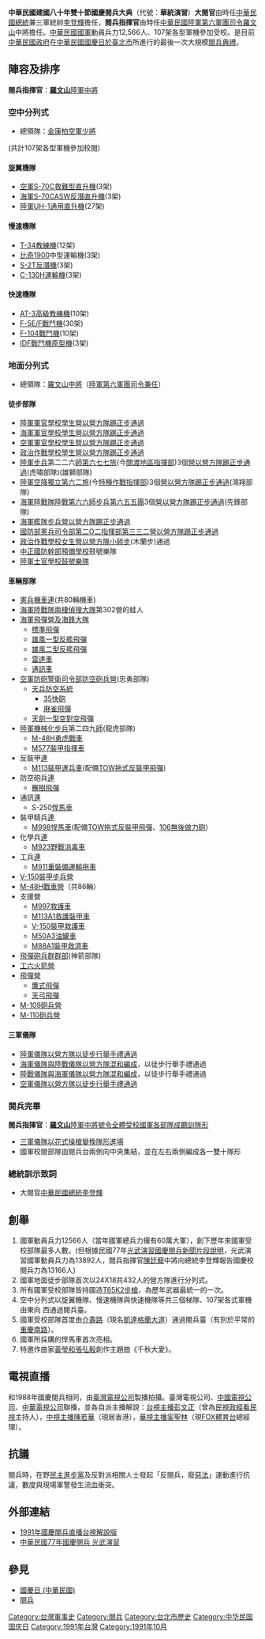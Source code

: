 **中華民國建國八十年雙十節國慶閱兵大典**（代號：**華統演習**）**大閱官**由時任[中華民國總統](../Page/中華民國總統.md "wikilink")兼三軍統帥[李登輝](../Page/李登輝.md "wikilink")擔任，**閱兵指揮官**由時任[中華民國陸軍第六軍團司令](https://zh.wikipedia.org/wiki/陸軍六軍團 "wikilink")[羅文山](../Page/羅文山.md "wikilink")中將擔任。[中華民國國軍](../Page/中華民國國軍.md "wikilink")動員兵力12,566人、107架各型軍機參加受校。是目前[中華民國政府](../Page/中華民國政府.md "wikilink")在[中華民國國慶日於](https://zh.wikipedia.org/wiki/中華民國國慶日 "wikilink")[臺北市](../Page/臺北市.md "wikilink")所進行的最後一次大規模[閱兵典禮](https://zh.wikipedia.org/wiki/閱兵 "wikilink")。

## 陣容及排序

**閱兵指揮官**：**[羅文山](../Page/羅文山.md "wikilink")**[陸軍中將](../Page/中華民國國軍軍階.md "wikilink")

### 空中分列式

  - 總領隊：[金康柏](https://zh.wikipedia.org/wiki/金康柏 "wikilink")[空軍少將](../Page/中華民國國軍軍階.md "wikilink")

(共計107架各型軍機參加校閱)

#### 旋翼機隊

  - [空軍S-70C救難型直升機](https://zh.wikipedia.org/wiki/賽考斯基S-70直升機 "wikilink")(3架)
  - [海軍S-70CASW反潛直升機](https://zh.wikipedia.org/wiki/賽考斯基S-70直升機 "wikilink")(3架)
  - [陸軍UH-1通用直升機](../Page/UH-1直升機.md "wikilink")(27架)

#### 慢速機隊

  - [T-34教練機](../Page/T-34教練機.md "wikilink")(12架)
  - [比奇1900](../Page/比奇1900.md "wikilink")中型運輸機(3架)
  - [S-2T反潛機](../Page/S-2搜索者巡邏機.md "wikilink")(3架)
  - [C-130H運輸機](https://zh.wikipedia.org/wiki/C-130力士型運輸機 "wikilink")(3架)

#### 快速機隊

  - [AT-3高級教練機](https://zh.wikipedia.org/wiki/AT-3自強號高級教練/輕攻擊機 "wikilink")(10架)
  - [F-5E/F戰鬥機](https://zh.wikipedia.org/wiki/F-5自由鬥士戰鬥機 "wikilink")(30架)
  - [F-104戰鬥機](../Page/F-104星式戰鬥機.md "wikilink")(10架)
  - [IDF戰鬥機原型機](https://zh.wikipedia.org/wiki/F-CK-1經國號戰鬥機 "wikilink")(3架)

### 地面分列式

  - 總領隊：[羅文山](../Page/羅文山.md "wikilink")[中將](../Page/中將.md "wikilink")（[陸軍第六軍團司令兼任](https://zh.wikipedia.org/wiki/陸軍六軍團 "wikilink")）

#### 徒步部隊

  - [陸軍軍官學校學生營以營方隊踢正步通過](https://zh.wikipedia.org/wiki/陸軍軍官學校 "wikilink")
  - [海軍軍官學校學生營以營方隊踢正步通過](https://zh.wikipedia.org/wiki/海軍軍官學校 "wikilink")
  - [空軍軍官學校學生營以營方隊踢正步通過](https://zh.wikipedia.org/wiki/空軍軍官學校 "wikilink")
  - [政治作戰學校學生營以營方隊踢正步通過](../Page/國防大學政治作戰學院.md "wikilink")
  - [陸軍](../Page/中華民國陸軍.md "wikilink")[步兵](../Page/步兵.md "wikilink")第二二六[師第六七七](https://zh.wikipedia.org/wiki/師 "wikilink")[旅](../Page/旅.md "wikilink")(今[關渡地區指揮部](../Page/陸軍關渡地區指揮部.md "wikilink"))3個[營以營方隊踢正步通過](https://zh.wikipedia.org/wiki/營 "wikilink")(虎嘯部隊)(雄獅部隊)
  - [陸軍](../Page/中華民國陸軍.md "wikilink")[空降獨立第六二](https://zh.wikipedia.org/wiki/陸軍航空兵 "wikilink")[旅](../Page/旅.md "wikilink")(今[特種作戰指揮部](https://zh.wikipedia.org/wiki/陸軍特種作戰指揮部 "wikilink"))3個[營以營方隊踢正步通過](https://zh.wikipedia.org/wiki/營 "wikilink")(鴻翔部隊)
  - [海軍陸戰隊](../Page/中華民國海軍陸戰隊.md "wikilink")[陸戰第六六師步兵第六五五](https://zh.wikipedia.org/wiki/海軍陸戰隊66師 "wikilink")[團](https://zh.wikipedia.org/wiki/團 "wikilink")3個[營以營方隊踢正步通過](https://zh.wikipedia.org/wiki/營 "wikilink")(先鋒部隊)
  - [海軍](../Page/中華民國海軍.md "wikilink")[艦隊](../Page/海軍艦隊指揮部.md "wikilink")[步兵](../Page/步兵.md "wikilink")[營以營方隊踢正步通過](https://zh.wikipedia.org/wiki/營 "wikilink")
  - [國防部憲兵司令部第二O二指揮部第三三二](../Page/中華民國憲兵.md "wikilink")[營以營方隊踢正步通過](https://zh.wikipedia.org/wiki/營 "wikilink")
  - [政治作戰學校女生營以營方隊小碎步](../Page/國防大學政治作戰學院.md "wikilink")(木蘭步)通過
  - [中正國防幹部預備學校](../Page/中正國防幹部預備學校.md "wikilink")鼓號樂隊
  - [陸軍士官學校鼓號樂隊](../Page/陸軍專科學校.md "wikilink")

#### 車輛部隊

  - [憲兵機車連](../Page/中華民國憲兵.md "wikilink")(共80輛機車)
  - [海軍陸戰隊兩棲偵搜大隊](../Page/海軍陸戰隊兩棲偵搜大隊.md "wikilink")第302營的蛙人
  - [海軍](../Page/中華民國海軍.md "wikilink")[飛彈](https://zh.wikipedia.org/wiki/飛彈 "wikilink")[營及](https://zh.wikipedia.org/wiki/營 "wikilink")[海鋒大隊](https://zh.wikipedia.org/wiki/海鋒大隊 "wikilink")
      - [標準飛彈](https://zh.wikipedia.org/wiki/標準飛彈 "wikilink")
      - [雄風一型反艦飛彈](../Page/雄風一型反艦飛彈.md "wikilink")
      - [雄風二型反艦飛彈](../Page/雄風二型反艦飛彈.md "wikilink")
      - [雷達車](https://zh.wikipedia.org/wiki/雷達車 "wikilink")
      - [通訊車](https://zh.wikipedia.org/wiki/通訊車 "wikilink")
  - [空軍防砲警衛司令部防空砲兵營](https://zh.wikipedia.org/wiki/空軍防空砲兵司令部 "wikilink")(忠勇部隊)
      - [天兵防空系統](../Page/天兵防空系統.md "wikilink")
          - [35快砲](https://zh.wikipedia.org/wiki/歐瑞康35公釐雙管防空炮 "wikilink")
          - [麻雀飛彈](../Page/AIM-7麻雀飛彈.md "wikilink")
      - [天劍一型空對空飛彈](../Page/天劍一型飛彈.md "wikilink")
  - [陸軍](../Page/中華民國陸軍.md "wikilink")[機械化步兵](../Page/機械化步兵.md "wikilink")第二四九[師](https://zh.wikipedia.org/wiki/師 "wikilink")(龍虎部隊)
      - [M-48H勇虎戰車](https://zh.wikipedia.org/wiki/M48巴頓戰車 "wikilink")
      - [M577裝甲指揮車](https://zh.wikipedia.org/wiki/M577裝甲指揮車 "wikilink")
  - 反裝甲[連](https://zh.wikipedia.org/wiki/連 "wikilink")
      - [M113裝甲運兵車](../Page/M113裝甲運兵車.md "wikilink")(配備[TOW拖式反裝甲飛彈](../Page/BGM-71拖式飛彈.md "wikilink"))
  - 防空砲兵[連](https://zh.wikipedia.org/wiki/連 "wikilink")
      - [檞樹飛彈](https://zh.wikipedia.org/wiki/檞樹飛彈 "wikilink")
  - 通訊[連](https://zh.wikipedia.org/wiki/連 "wikilink")
      - S-250[悍馬車](../Page/悍馬_\(軍用汽車\).md "wikilink")
  - 裝甲騎兵[連](https://zh.wikipedia.org/wiki/連 "wikilink")
      - [M998悍馬車](https://zh.wikipedia.org/wiki/M998悍馬車 "wikilink")(配備[TOW拖式反裝甲飛彈](../Page/BGM-71拖式飛彈.md "wikilink")、[106無後做力砲](https://zh.wikipedia.org/wiki/無後座力砲 "wikilink")）
  - 化學兵[連](https://zh.wikipedia.org/wiki/連 "wikilink")
      - [M923野戰消毒車](https://zh.wikipedia.org/wiki/M923野戰消毒車 "wikilink")
  - 工兵[連](https://zh.wikipedia.org/wiki/連 "wikilink")
      - [M911重裝備運輸拖車](https://zh.wikipedia.org/wiki/M911重裝備運輸拖車 "wikilink")
  - [V-150裝甲步兵營](https://zh.wikipedia.org/wiki/V-150 "wikilink")
  - [M-48H戰車](../Page/CM-11勇虎式戰車.md "wikilink")[營](https://zh.wikipedia.org/wiki/營 "wikilink")（共86輛）
  - 支援營
      - [M997救護車](https://zh.wikipedia.org/wiki/M997救護車 "wikilink")
      - [M113A1救護裝甲車](../Page/M113裝甲運兵車.md "wikilink")
      - [V-150裝甲救護車](https://zh.wikipedia.org/wiki/V-150 "wikilink")
      - [M50A3油罐車](https://zh.wikipedia.org/wiki/M50A3油罐車 "wikilink")
      - [M88A1裝甲救濟車](https://zh.wikipedia.org/wiki/M88A1裝甲救濟車 "wikilink")
  - [飛彈砲兵群群部](https://zh.wikipedia.org/wiki/陸軍飛彈指揮部 "wikilink")(神箭部隊)
  - [工六火箭營](../Page/工蜂六型多管火箭.md "wikilink")
  - [飛彈](https://zh.wikipedia.org/wiki/飛彈 "wikilink")[營](https://zh.wikipedia.org/wiki/營 "wikilink")
      - [鷹式飛彈](../Page/MIM-23鷹式飛彈.md "wikilink")
      - [天弓飛彈](https://zh.wikipedia.org/wiki/天弓飛彈 "wikilink")
  - [M-109砲兵](../Page/M109自走砲.md "wikilink")[營](https://zh.wikipedia.org/wiki/營 "wikilink")
  - [M-110砲兵](../Page/M110自走炮.md "wikilink")[營](https://zh.wikipedia.org/wiki/營 "wikilink")

#### 三軍儀隊

  - [陸軍儀隊以營方隊以徒步行舉手禮通過](../Page/中華民國儀隊.md "wikilink")
  - [海軍儀隊與陸戰儀隊以營方隊混和編成](../Page/中華民國儀隊.md "wikilink")，以徒步行舉手禮通過
  - [陸戰儀隊與海軍儀隊以營方隊混和編成](../Page/中華民國儀隊.md "wikilink")，以徒步行舉手禮通過
  - [空軍儀隊以營方隊以徒步行舉手禮通過](../Page/中華民國儀隊.md "wikilink")

### 閱兵完畢

**閱兵指揮官**：**[羅文山](../Page/羅文山.md "wikilink")**[陸軍中將號令全體受校國軍各部隊成聽訓隊形](../Page/中華民國國軍軍階.md "wikilink")

  - [三軍儀隊以花式操槍變換隊形進場](../Page/中華民國儀隊.md "wikilink")
  - 國軍校閱部隊由閱兵台兩側向中央集結，並在左右兩側編成各一雙十隊形

### 總統訓示致詞

  - 大閱官[中華民國總統](../Page/中華民國總統.md "wikilink")[李登輝](../Page/李登輝.md "wikilink")

## 創舉

1.  國軍動員兵力12566人（當年國軍總兵力擁有60萬大軍），創下歷年來國軍受校部隊最多人數。(但根據民國77年[光武演習國慶閱兵新聞片段說明](https://zh.wikipedia.org/wiki/光武演習 "wikilink")，光武演習國軍動員兵力為13892人，閱兵指揮官[陳廷寵](../Page/陳廷寵.md "wikilink")中將向總統李登輝報告國慶校閱兵力為13166人)
2.  國軍地面徒步部隊首次以24X18共432人的營方隊進行分列式。
3.  所有國軍受校部隊皆持國造[T65K2步槍](https://zh.wikipedia.org/wiki/T65K2步槍 "wikilink")，為歷年武器最統一的一次。
4.  空中分列式以旋翼機隊、慢速機隊與快速機隊等共三個梯隊、107架各式軍機由東向 西通過閱兵臺。
5.  國軍受校部隊首度由[介壽路](../Page/凱達格蘭大道.md "wikilink")（現名[凱達格蘭大道](../Page/凱達格蘭大道.md "wikilink")）通過閱兵臺（有別於平常的[重慶南路](../Page/重慶南路_\(臺北市\).md "wikilink")）。
6.  國軍所採購的悍馬車首次亮相。
7.  特邀作曲家[黃瑩和](https://zh.wikipedia.org/wiki/黃瑩_\(作曲家\) "wikilink")[張弘毅](../Page/張弘毅.md "wikilink")創作主題曲《千秋大愛》。

## 電視直播

和1988年國慶閱兵相同，由[臺灣電視公司](../Page/臺灣電視公司.md "wikilink")製播拍攝。臺灣電視公司、[中國電視公司](https://zh.wikipedia.org/wiki/中國電視公司 "wikilink")、[中華電視公司](../Page/中華電視公司.md "wikilink")聯播，並各自派主播解說：[台視主播](https://zh.wikipedia.org/wiki/台視 "wikilink")[彭文正](../Page/彭文正.md "wikilink")（曾為[民視](https://zh.wikipedia.org/wiki/民視 "wikilink")[政經看民視](../Page/政經看民視.md "wikilink")主持人），[中視主播](https://zh.wikipedia.org/wiki/中視 "wikilink")[陳若華](https://zh.wikipedia.org/wiki/陳若華 "wikilink")（現居香港），[華視主播](https://zh.wikipedia.org/wiki/華視 "wikilink")[奚聖林](https://zh.wikipedia.org/wiki/奚聖林 "wikilink")（現[FOX體育台](../Page/FOX體育台.md "wikilink")總經理）。

## 抗議

閱兵時，在野[民主進步黨](../Page/民主進步黨.md "wikilink")及反對派相關人士發起「反閱兵，廢[惡法](https://zh.wikipedia.org/wiki/刑法一百條 "wikilink")」運動進行抗議，數度與現場軍警發生流血衝突。

## 外部連結

  - [1991年國慶閱兵直播台視解說版](https://www.youtube.com/watch?v=s-S3bcc7Pao)
  - [中華民國77年國慶閱兵 光武演習](https://www.youtube.com/watch?v=XU2CIU4aWNM)

## 參見

  - [國慶日 (中華民國)](../Page/國慶日_\(中華民國\).md "wikilink")
  - [閱兵](https://zh.wikipedia.org/wiki/閱兵 "wikilink")

[Category:台灣軍事史](https://zh.wikipedia.org/wiki/Category:台灣軍事史 "wikilink") [Category:閱兵](https://zh.wikipedia.org/wiki/Category:閱兵 "wikilink") [Category:台北市歷史](https://zh.wikipedia.org/wiki/Category:台北市歷史 "wikilink") [Category:中华民国国庆日](https://zh.wikipedia.org/wiki/Category:中华民国国庆日 "wikilink") [Category:1991年台灣](https://zh.wikipedia.org/wiki/Category:1991年台灣 "wikilink") [Category:1991年10月](https://zh.wikipedia.org/wiki/Category:1991年10月 "wikilink")